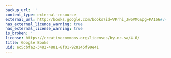 ```yaml
---
backup_url: ''
content_type: external-resource
external_url: http://books.google.com/books?id=VPrhi_Jw6VMC&pg=PA166#v=onepage
has_external_licence_warning: true
has_external_license_warning: true
is_broken: ''
license: https://creativecommons.org/licenses/by-nc-sa/4.0/
title: Google Books
uid: ec5cbfa2-3482-4881-8f01-928145f99e41
---
```

